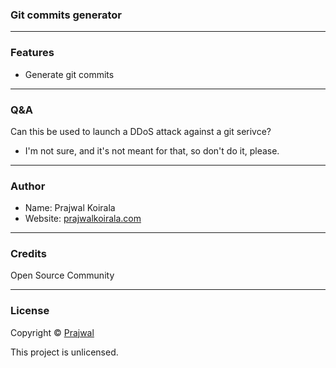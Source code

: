 ### Git commits generator

---
### Features
- Generate git commits

---
### Q&A

Can this be used to launch a DDoS attack against a git serivce?
- I'm not sure, and it's not meant for that, so don't do it, please.

---
### Author

* Name: Prajwal Koirala
* Website: [prajwalkoirala.com](https://www.prajwalkoirala.com)

---	
### Credits

Open Source Community

---
### License

Copyright © [Prajwal](https://github.com/prajwal-koirala)

This project is unlicensed.
